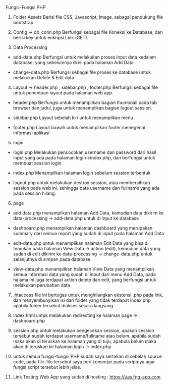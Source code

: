 Fungsi-Fungsi PHP

1. Folder Assets Berisi file CSS, Javascript, Image. sebagai pendukung file bootstrap.

2. Config -> db_conn.php Berfungsi sebagai file Koneksi ke Database, dan berisi key untuk enkripsi Link (GET).

3. Data Processing

- add-data.php Berfungsi untuk melakukan proses input data kedalam database, yang sebelumnya di isi pada halaman Add Data

- change-data.php Berfungsi sebagai file proses ke database untuk melakukan Delete & Edit data

4. Layout -> header.php , sidebar.php , footer.php Berfungsi sebagai file untuk penentuan layout pada halaman web app.

- header.php Berfungsi untuk menampilkan bagian thumbnail pada tab browser dan judul, juga untuk menampilkan bagian logout session.

- sidebar.php Layout sebelah kiri untuk menampilkan menu

- footer.php Layout bawah untuk menampilkan footer menegenai informasi aplikasi

5. login

- login.php Melakukan pencocokan username dan password dari hasil input yang ada pada halaman login->index.php, dan berfungsi untuk membuat session login.

- index.php Menampilkan halaman login sebelum session terbentuk

- logout.php untuk melakukan destroy session, atau membersihkan session pada web ini. sehingga data username dan fullname yang ada pada session hilang.

6. page

- add.data.php menampilkan halaman Add Data, kemudian data dikirim ke data-processing -> add-data.php untuk di input ke database

- dashboard.php menampilkan halaman dashboard yang merupakan summary dari semua report yang sudah di input pada halaman Add Data

- edit-data.php untuk menampilkan halaman Edit Data yang bisa di temukan pada halaman View Data -> action (edit), kemudian data yang sudah di edit dikirim ke data-processing -> change-data.php untuk selanjutnya di simpan pada database

- view-data.php menampilkan halaman View Data yang menampilkan semua informasi data yang sudah di input dari menu Add Data, pada halama ini juga terdapat action delete dan edit, yang berfungsi untuk melakukan perubahan data

7. .htaccess file ini bertugas untuk menghilangkan ekstensi .php pada link, dan menyembunyikan isi dari folder yang tidak terdapat index.php apabila folder tersebut diakses secara langsung

8. index.html untuk melakukan redirecting ke halaman page -> dashboard.php

9. session.php untuk melakukan pengecekan session, apakah session tersebut sudah terdapat username/fullname atau belum. apabila sudah maka akan di teruskan ke halaman yang di tuju, apabula belum maka akan di teruskan ke halaman login -> index.php

10. untuk semua fungsi-fungsi PHP sudah saya sertakan di sebelah source code, pada file-file tersebut saya beri komentar pada scriptnya agar fungsi script tersebut lebih jelas.

11. Link Testing Web App yang sudah di hosting : https://uas.fng-app.com
